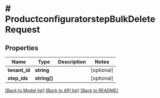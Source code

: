 # # ProductconfiguratorstepBulkDeleteRequest

## Properties

Name | Type | Description | Notes
------------ | ------------- | ------------- | -------------
**tenant_id** | **string** |  | [optional]
**step_ids** | **string[]** |  | [optional]

[[Back to Model list]](../../README.md#models) [[Back to API list]](../../README.md#endpoints) [[Back to README]](../../README.md)
